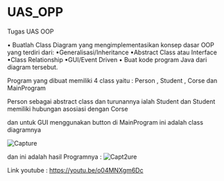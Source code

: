 # UAS_OPP

Tugas UAS OOP 

• Buatlah Class Diagram yang mengimplementasikan
  konsep dasar OOP yang terdiri dari:
  ▪Generalisasi/Inheritance
  ▪Abstract Class atau Interface
  ▪Class Relationship
  ▪GUI/Event Driven
• Buat kode program Java dari diagram tersebut.

Program yang dibuat memiliki 4 class yaitu : Person , Student , Corse dan MainProgram

Person sebagai abstract class dan turunannya ialah Student
dan Student memiliki hubungan asosiasi dengan Corse

dan untuk GUI menggunakan button di MainProgram
ini adalah class diagramnya

![Capture](https://user-images.githubusercontent.com/115912110/212457051-be677e5b-dcdf-4bf4-84b4-04a71142fb14.PNG)

dan ini adalah hasil Programnya :
![Capt2ure](https://user-images.githubusercontent.com/115912110/212457204-e456c84e-4b52-4706-a6ea-cd17e18dbdd1.PNG)

Link youtube : 
https://youtu.be/o04MNXgm6Dc
